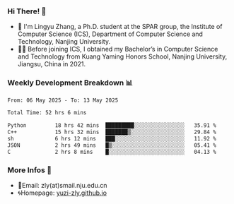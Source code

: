 ### Hi There! 👋 
- 🐳 I'm Lingyu Zhang, a Ph.D. student at the SPAR group, the Institute of Computer Science (ICS), Department of Computer Science and Technology, Nanjing University.
- 🧑‍🎓 Before joining ICS, I obtained my Bachelor’s in Computer Science and Technology from Kuang Yaming Honors School, Nanjing University, Jiangsu, China in 2021.

### Weekly Development Breakdown :bar_chart:

<!--START_SECTION:waka-->

```txt
From: 06 May 2025 - To: 13 May 2025

Total Time: 52 hrs 6 mins

Python         18 hrs 42 mins  █████████░░░░░░░░░░░░░░░░   35.91 %
C++            15 hrs 32 mins  ███████▒░░░░░░░░░░░░░░░░░   29.84 %
sh             6 hrs 12 mins   ███░░░░░░░░░░░░░░░░░░░░░░   11.92 %
JSON           2 hrs 49 mins   █▒░░░░░░░░░░░░░░░░░░░░░░░   05.41 %
C              2 hrs 8 mins    █░░░░░░░░░░░░░░░░░░░░░░░░   04.13 %
```

<!--END_SECTION:waka-->

<!--
### Github Contributions :octocat:

![](https://raw.githubusercontent.com/yuzi-zly/yuzi-zly/output/github-contribution-grid-snake.svg)              
-->

### More Infos 📖

- 📧Email: zly(at)smail.nju.edu.cn
- 🌀Homepage: [yuzi-zly.github.io](https://yuzi-zly.github.io/)
